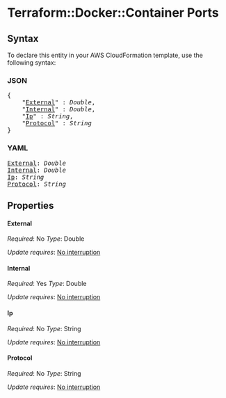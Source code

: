# Terraform::Docker::Container Ports

## Syntax

To declare this entity in your AWS CloudFormation template, use the following syntax:

### JSON

<pre>
{
    "<a href="#external" title="External">External</a>" : <i>Double</i>,
    "<a href="#internal" title="Internal">Internal</a>" : <i>Double</i>,
    "<a href="#ip" title="Ip">Ip</a>" : <i>String</i>,
    "<a href="#protocol" title="Protocol">Protocol</a>" : <i>String</i>
}
</pre>

### YAML

<pre>
<a href="#external" title="External">External</a>: <i>Double</i>
<a href="#internal" title="Internal">Internal</a>: <i>Double</i>
<a href="#ip" title="Ip">Ip</a>: <i>String</i>
<a href="#protocol" title="Protocol">Protocol</a>: <i>String</i>
</pre>

## Properties

#### External

_Required_: No
_Type_: Double

_Update requires_: [No interruption](https://docs.aws.amazon.com/AWSCloudFormation/latest/UserGuide/using-cfn-updating-stacks-update-behaviors.html#update-no-interrupt)

#### Internal

_Required_: Yes
_Type_: Double

_Update requires_: [No interruption](https://docs.aws.amazon.com/AWSCloudFormation/latest/UserGuide/using-cfn-updating-stacks-update-behaviors.html#update-no-interrupt)

#### Ip

_Required_: No
_Type_: String

_Update requires_: [No interruption](https://docs.aws.amazon.com/AWSCloudFormation/latest/UserGuide/using-cfn-updating-stacks-update-behaviors.html#update-no-interrupt)

#### Protocol

_Required_: No
_Type_: String

_Update requires_: [No interruption](https://docs.aws.amazon.com/AWSCloudFormation/latest/UserGuide/using-cfn-updating-stacks-update-behaviors.html#update-no-interrupt)

